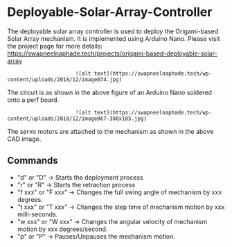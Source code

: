 # Deployable-Solar-Array-Controller
The deployable solar array controller is used to deploy the Origami-based Solar Array mechanism. It is implemented using Arduino Nano. Please visit the project page for more details: https://swapneelnaphade.tech/projects/origami-based-deployable-solar-array 

                          ![alt text](https://swapneelnaphade.tech/wp-content/uploads/2018/12/image074.jpg)

The circuit is as shown in the above figure of an Arduino Nano soldered onto a perf board.


                          ![alt text](https://swapneelnaphade.tech/wp-content/uploads/2018/12/image067-300x185.jpg) 

The servo motors are attached to the mechanism as shown in the above CAD image.


## Commands
- "d" or "D" -> Starts the deployment process
- "r" or "R" -> Starts the retraction process
- "f xxx" or "F xxx" -> Changes the full swing angle of mechanism by xxx degrees.
- "t xxx" or "T xxx" -> Changes the step time of mechanism motion by xxx milli-seconds.
- "w xxx" or "W xxx" -> Changes the angular velocity of mechanism motion by xxx degrees/second.
- "p" or "P" -> Pauses/Unpauses the mechanism motion.

 
